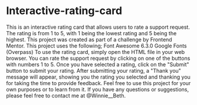 # Interactive-rating-card
This is an interactive rating card that allows users to rate a support request. The rating is from 1 to 5, with 1 being the lowest rating and 5 being the highest. This project was created as part of a challenge by Frontend Mentor.
This project uses the following;
Font Awesome 6.3.0
Google Fonts (Overpass)
To use the rating card, simply open the HTML file in your web browser.
You can rate the support request by clicking on one of the buttons with numbers 1 to 5.
Once you have selected a rating, click on the "Submit" button to submit your rating.
After submitting your rating, a "Thank you" message will appear, showing you the rating you selected and thanking you for taking the time to provide feedback.
Feel free to use this project for your own purposes or to learn from it. If you have any questions or suggestions, please feel free to contact me at @Winnie__Beth.
